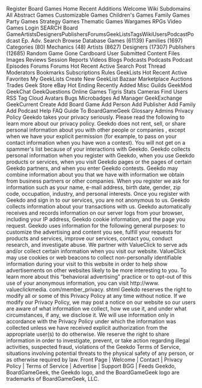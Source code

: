 Register Board Games Home Recent Additions Welcome Wiki Subdomains All Abstract Games Customizable Games Children's Games Family Games Party Games Strategy Games Thematic Games Wargames RPGs Video Games Login SEARCH Board GameArtistsDesignersPublishersForumsGeekListsTagsWikiUsersPodcastPodcast Ep. Adv. Search Browse Database Games (61139) Families (1697) Categories (80) Mechanics (48) Artists (8627) Designers (17307) Publishers (12685) Random Game Gone Cardboard User Submitted Content Files Images Reviews Session Reports Videos Blogs Podcasts Podcasts Podcast Episodes Forums Forums Hot Recent Active Search Post Thread Moderators Bookmarks Subscriptions Rules GeekLists Hot Recent Active Favorites My GeekLists Create New GeekList Bazaar Marketplace Auctions Trades Geek Store eBay Hot Ending Recently Added Misc Guilds GeekMod GeekChat GeekQuestions Online Games Tigris Stats Cameras Find Users RSS Tag Cloud Avatars Bugs Microbadges Ad Manager GeekExchange GeekCurrent Create Add Board Game Add Person Add Publisher Add Family Add Podcast Help FAQ Guide To BoardGameGeek Glossary Admins Privacy Policy Geekdo takes your privacy seriously. Please read the following to learn more about our privacy policy. Geekdo does not rent, sell, or share personal information about you with other people or companies , except when we have your explicit permission (for example, to pass on your contact information when you have won a contest). You will not get on a spammer's list because of your interactions with Geekdo. Geekdo collects personal information when you register with Geekdo, when you use Geekdo products or services, when you visit Geekdo pages or the pages of certain Geekdo partners, and when you enter Geekdo contests. Geekdo may combine information about you that we have with information we obtain from business partners or other companies. When you register we ask for information such as your name, e-mail address, birth date, gender, zip code, occupation, industry, and personal interests. Once you register with Geekdo and sign in to our services, you are not anonymous to us. Geekdo collects information about your transactions with us. Geekdo automatically receives and records information on our server logs from your browser, including your IP address, Geekdo cookie information, and the page you request. Geekdo uses information for the following general purposes: to customize the advertising and content you see, fulfill your requests for products and services, improve our services, contact you, conduct research, and investigate abuse. We partner with ValueClick to serve ads and/or collect certain information when you visit our website. ValueClick may use cookies or web beacons to collect non-personally identifiable information during your visit to this website in order to help show advertisements on other websites likely to be more interesting to you. To learn more about this “behavioral advertising” practice or to opt-out of this use of your anonymous information, you can visit http://www. valueclickmedia. com/member\_privacy. shtml Geekdo reserves the right to modify all or some of this Privacy Policy at any time without notice. If we modify our Privacy Policy, we may post a notice on our website so our users are aware of what information we collect, how we use it, and under what circumstances, if any, we disclose it. We will use information only in accordance with the Privacy Policy under which the information was collected unless we have received explicit authorization from the appropriate user(s) to do otherwise. We reserve the right to share information in order to investigate, prevent, or take action regarding illegal activities, suspected fraud, violations of the Geekdo Terms of Service, situations involving potential threats to the physical safety of any person, or as otherwise required by law. Front Page | Welcome | Contact | Privacy Policy | Terms of Service | Advertise | Support BGG | Feeds Geekdo, BoardGameGeek, the Geekdo logo, and the BoardGameGeek logo are trademarks of BoardGameGeek, LLC.